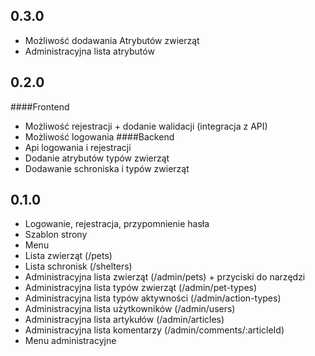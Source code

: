 
## 0.3.0
- Możliwość dodawania  Atrybutów zwierząt
- Administracyjna lista atrybutów


## 0.2.0
####Frontend
- Możliwość rejestracji + dodanie walidacji (integracja z API)
- Możliwość logowania 
####Backend
- Api logowania i rejestracji
- Dodanie atrybutów typów zwierząt
- Dodawanie schroniska i typów zwierząt

## 0.1.0
- Logowanie, rejestracja, przypomnienie hasła
- Szablon strony
- Menu
- Lista zwierząt (/pets)
- Lista schronisk (/shelters)
- Administracyjna lista zwierząt (/admin/pets) + przyciski do narzędzi
- Administracyjna lista typów zwierząt (/admin/pet-types)
- Administracyjna lista typów aktywności (/admin/action-types)
- Administracyjna lista użytkowników (/admin/users)
- Administracyjna lista artykułów (/admin/articles)
- Administracyjna lista komentarzy (/admin/comments/:articleId)
- Menu administracyjne


